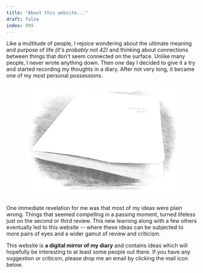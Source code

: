 ```yaml
---
title: "About this website..."
draft: false
index: 999
---
```


Like a multitude of people, I rejoice wondering about the ultimate meaning and purpose of life *(it's probably not 42)* and thinking about connections between things that don't seem connected on the surface. Unlike many people, I never wrote anything down. Then one day I decided to give it a try and started recording my thoughts in a diary. After not very long, it became one of my most personal possessions. 

<center>
    <img src="/images/notebook-sketch.jpg" alt="notebook" style="width:80%"/>
</center>

One immediate revelation for me was that most of my ideas were plain wrong. Things that seemed compelling in a passing moment, turned lifeless just on the second or third review. This new learning along with a few others eventually led to this website -- where these ideas can be subjected to more pairs of eyes and a wider gamut of review and criticism.

This website is **a digital mirror of my diary** and contains ideas which will hopefully be interesting to at least some people out there. If you have any suggestion or criticsm, please drop me an email by clicking the mail icon below.

